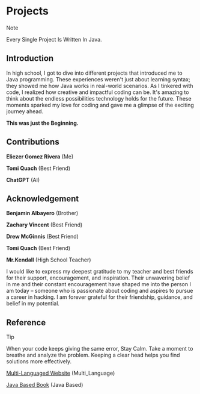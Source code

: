 # Projects
> [!NOTE]
> Every Single Project Is Written In Java.
## Introduction
In high school, I got to dive into different projects that introduced me to Java programming. These experiences weren't just about learning syntax; they showed me how Java works in real-world scenarios. As I tinkered with code, I realized how creative and impactful coding can be. It's amazing to think about the endless possibilities technology holds for the future. These moments sparked my love for coding and gave me a glimpse of the exciting journey ahead.

**This was just the Beginning.**
## Contributions
**Eliezer Gomez Rivera** (Me)

**Tomi Quach** (Best Friend)

**ChatGPT** (AI)

## Acknowledgement
**Benjamin Albayero** (Brother)

**Zachary Vincent** (Best Friend)

**Drew McGinnis** (Best Friend)

**Tomi Quach** (Best Friend)

**Mr.Kendall** (High School Teacher)

I would like to express my deepest gratitude to my teacher and best friends for their support, encouragement, and inspiration. Their unwavering belief in me and their constant encouragement have shaped me into the person I am today – someone who is passionate about coding and aspires to pursue a career in hacking. I am forever grateful for their friendship, guidance, and belief in my potential.

## Reference
> [!TIP]
> When your code keeps giving the same error, Stay Calm. Take a moment to breathe and analyze the problem. Keeping a clear head helps you find solutions more effectively.

[Multi-Languaged Website](https://www.w3schools.com/) (Multi_Language)

[Java Based Book](https://bbarrettchs.weebly.com/uploads/3/7/7/8/37782575/lvp_java_text.pdf) (Java Based)
